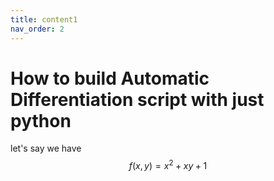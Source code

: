 ```yaml
---
title: content1
nav_order: 2
---
```

<script type="text/javascript" id="MathJax-script" async src="https://cdn.jsdelivr.net/npm/mathjax@3/es5/tex-mml-chtml.js"> </script> <script> MathJax = { tex: { inlineMath: [['$', '$'], ['\\(', '\\)']], displayMath: [['$$', '$$'], ['\\[', '\\]']] } }; </script>
# How to build Automatic Differentiation script with just python
let's say we have 
$$
f(x,y) = x^2 + xy + 1
$$
